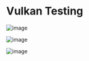 # Vulkan Testing
![image](https://github.com/user-attachments/assets/07d2fdcb-a6bd-42a0-9efa-08da16bec9b3)

![image](https://github.com/user-attachments/assets/6191d614-1fba-4b69-8d0f-9de3685eea06)

![image](https://github.com/user-attachments/assets/f0d5abe2-af33-4597-8283-03f0ef4dbbcf)
